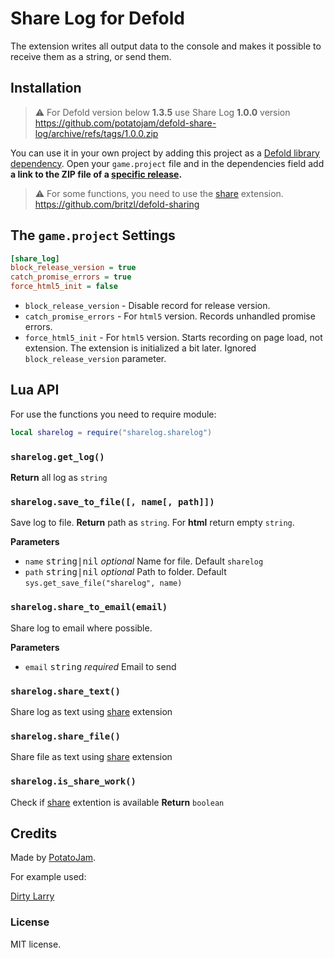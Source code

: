 # Share Log for Defold

The extension writes all output data to the console and makes it possible to receive them as a string, or send them.

## Installation

> &#x26a0;&#xfe0f; For Defold version below **1.3.5** use Share Log **1.0.0** version
> https://github.com/potatojam/defold-share-log/archive/refs/tags/1.0.0.zip

You can use it in your own project by adding this project as a [Defold library dependency](http://www.defold.com/manuals/libraries/). Open your `game.project` file and in the dependencies field add **a link to the ZIP file of a [specific release](https://github.com/potatojam/defold-share-log/tags).**

> &#x26a0;&#xfe0f; For some functions, you need to use the [share](https://github.com/britzl/defold-sharing) extension. https://github.com/britzl/defold-sharing

## The `game.project` Settings

```ini
[share_log]
block_release_version = true
catch_promise_errors = true
force_html5_init = false
```

* `block_release_version` - Disable record for release version.
* `catch_promise_errors` - For `html5` version. Records unhandled promise errors.
* `force_html5_init` - For `html5` version. Starts recording on page load, not extension. The extension is initialized a bit later. Ignored `block_release_version` parameter.

## Lua API

For use the functions you need to require module:

```lua
local sharelog = require("sharelog.sharelog")
```

### `sharelog.get_log()`

**Return** all log as `string`

### `sharelog.save_to_file([, name[, path]])`

Save log to file. **Return** path as `string`. For **html** return empty `string`.

**Parameters**

- `name` <kbd>string|nil</kbd> _optional_ Name for file. Default `sharelog`
- `path` <kbd>string|nil</kbd> _optional_  Path to folder. Default `sys.get_save_file("sharelog", name)`

### `sharelog.share_to_email(email)`

Share log to email where possible.

**Parameters**

- `email` <kbd>string</kbd> _required_ Email to send
  
### `sharelog.share_text()`

Share log as text using [share](https://github.com/britzl/defold-sharing) extension

### `sharelog.share_file()`

Share file as text using [share](https://github.com/britzl/defold-sharing) extension

### `sharelog.is_share_work()`

Check if [share](https://github.com/britzl/defold-sharing) extention is available **Return** `boolean`

## Credits

Made by [PotatoJam](https://github.com/potatojam).

For example used:

[Dirty Larry](https://github.com/andsve/dirtylarry)

### License

MIT license.

